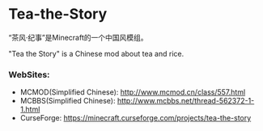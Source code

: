 # Tea-the-Story

“茶风·纪事”是Minecraft的一个中国风模组。

"Tea the Story" is a Chinese mod about tea and rice.

### WebSites:

*   MCMOD(Simplified Chinese): http://www.mcmod.cn/class/557.html
*   MCBBS(Simplified Chinese): http://www.mcbbs.net/thread-562372-1-1.html
*   CurseForge: https://minecraft.curseforge.com/projects/tea-the-story
